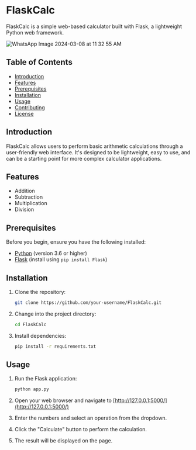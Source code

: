 
# FlaskCalc

FlaskCalc is a simple web-based calculator built with Flask, a lightweight Python web framework.

![WhatsApp Image 2024-03-08 at 11 32 55 AM](https://github.com/Aya-Sherif/Flask_Calc/assets/118867207/c8bfad1c-2b35-4e85-99ff-2d3a22a8ef35)

## Table of Contents

- [Introduction](#introduction)
- [Features](#features)
- [Prerequisites](#prerequisites)
- [Installation](#installation)
- [Usage](#usage)
- [Contributing](#contributing)
- [License](#license)

## Introduction

FlaskCalc allows users to perform basic arithmetic calculations through a user-friendly web interface. It's designed to be lightweight, easy to use, and can be a starting point for more complex calculator applications.

## Features

- Addition
- Subtraction
- Multiplication
- Division

## Prerequisites

Before you begin, ensure you have the following installed:

- [Python](https://www.python.org/) (version 3.6 or higher)
- [Flask](https://flask.palletsprojects.com/) (install using `pip install Flask`)

## Installation

1. Clone the repository:

    ```bash
    git clone https://github.com/your-username/FlaskCalc.git
    ```

2. Change into the project directory:

    ```bash
    cd FlaskCalc
    ```

3. Install dependencies:

    ```bash
    pip install -r requirements.txt
    ```

## Usage

1. Run the Flask application:

    ```bash
    python app.py
    ```

2. Open your web browser and navigate to [http://127.0.0.1:5000/](http://127.0.0.1:5000/)

3. Enter the numbers and select an operation from the dropdown.

4. Click the "Calculate" button to perform the calculation.

5. The result will be displayed on the page.


